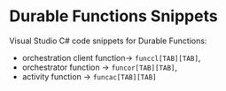# Durable Functions Snippets
Visual Studio C# code snippets for Durable Functions:
- orchestration client function-> `funccl[TAB][TAB]`,
- orchestrator function -> `funcor[TAB][TAB]`,
- activity function -> `funcac[TAB][TAB]`
